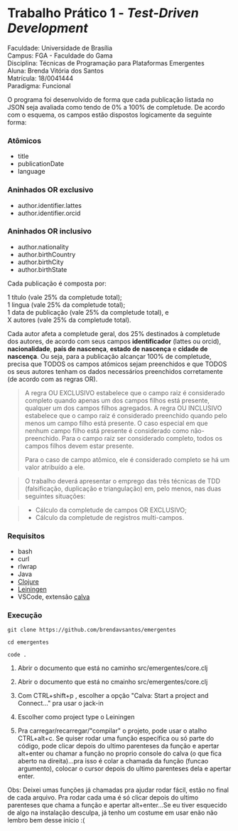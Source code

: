 # Trabalho Prático 1 - _Test-Driven Development_

Faculdade: Universidade de Brasília      
Campus: FGA - Faculdade do Gama      
Disciplina: Técnicas de Programação para Plataformas Emergentes    
Aluna: Brenda Vitória dos Santos     
Matrícula: 18/0041444    
Paradigma: Funcional       

O programa foi desenvolvido de forma que cada publicação listada no JSON seja avaliada como tendo de 0% a 100% de completude. De acordo com o esquema, os campos estão dispostos logicamente da seguinte forma:

### Atômicos
- title 
- publicationDate
- language

### Aninhados OR exclusivo
- author.identifier.lattes
- author.identifier.orcid

### Aninhados OR inclusivo
- author.nationality
- author.birthCountry
- author.birthCity
- author.birthState

Cada publicação é composta por:   

1 título (vale 25% da completude total);   
1 lingua (vale 25% da completude total);   
1 data de publicação (vale 25% da completude total), e    
X autores (vale 25% da completude total).   

Cada autor afeta a completude geral, dos 25% destinados à completude dos autores, de acordo com seus campos **identificador** (lattes ou orcid), **nacionalidade**, **país de nascença**, **estado de nascença** e **cidade de nascença**. Ou seja, para a publicação alcançar 100% de completude, precisa que TODOS os campos atômicos sejam preenchidos e que TODOS os seus autores tenham os dados necessários preenchidos corretamente (de acordo com as regras OR).

> A regra OU EXCLUSIVO estabelece que o campo raiz é considerado
> completo quando apenas um dos campos filhos está presente, qualquer um dos
> campos filhos agregados. A regra OU INCLUSIVO estabelece que o campo raiz é
> considerado preenchido quando pelo menos um campo filho está presente. O caso
> especial em que nenhum campo filho está presente é considerado como
> não-preenchido. Para o campo raiz ser considerado completo, todos os campos
> filhos devem estar presente. 
> 
> Para o caso de campo atômico, ele é considerado completo se há um valor
> atribuído a ele. 

> O trabalho deverá apresentar o emprego das três técnicas de TDD 
> (falsificação,
> duplicação e triangulação) em, pelo menos, nas duas seguintes 
> situações: 

> * Cálculo da completude de campos OR EXCLUSIVO; 
> * Cálculo da completude de registros multi-campos.

### Requisitos

- bash
- curl 
- rlwrap
- Java
- [Clojure](https://clojure.org/guides/install_clojure)
- [Leiningen](https://leiningen.org/)
- VSCode, extensão [calva](https://calva.io/connect/)

### Execução

```
git clone https://github.com/brendavsantos/emergentes

```

```
cd emergentes
```

```
code .
```

1. Abrir o documento que está no caminho src/emergentes/core.clj

2. Abrir o documento que está no cmainho src/emergentes/core.clj

3. Com CTRL+shift+p , escolher a opção "Calva: Start a project and Connect..." pra usar o jack-in

4. Escolher como project type o Leiningen

5. Pra carregar/recarregar/"compilar" o projeto, pode usar o atalho CTRL+alt+c. Se quiser rodar uma função específica ou só parte do código, pode clicar depois do ultimo parenteses da função e apertar alt+enter ou chamar a função no proprio console do calva (o que fica aberto na direita)...pra isso é colar a chamada da função (funcao argumento), colocar o cursor depois do ultimo parenteses dela e apertar enter.

Obs: Deixei umas funções já chamadas pra ajudar rodar fácil, estão no final de cada arquivo. Pra rodar cada uma é só clicar depois do ultimo parenteses que chama a função e apertar alt+enter...Se eu tiver esquecido de algo na instalação desculpa, já tenho um costume em usar enão não lembro bem desse inicio :( 

